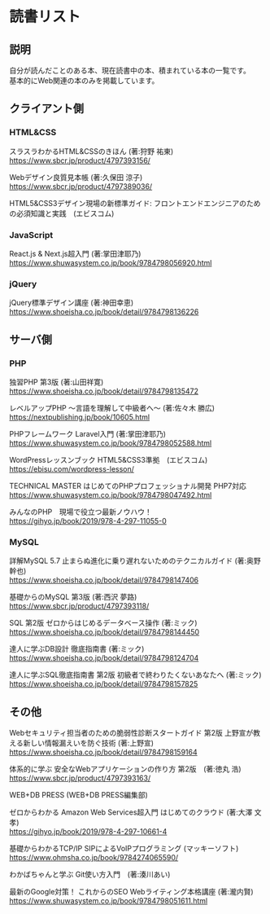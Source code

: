 # 読書リスト
## 説明
自分が読んだことのある本、現在読書中の本、積まれている本の一覧です。  
基本的にWeb関連の本のみを掲載しています。  
  
  
## クライアント側
### HTML&CSS
スラスラわかるHTML&CSSのきほん (著:狩野 祐東)  
https://www.sbcr.jp/product/4797393156/  
  
Webデザイン良質見本帳 (著:久保田 涼子)  
https://www.sbcr.jp/product/4797389036/  
  
HTML5&CSS3デザイン現場の新標準ガイド: フロントエンドエンジニアのための必須知識と実践　(エビスコム)  
  
### JavaScript
React.js & Next.js超入門 (著:掌田津耶乃)  
https://www.shuwasystem.co.jp/book/9784798056920.html  
  
### jQuery
jQuery標準デザイン講座 (著:神田幸恵)  
https://www.shoeisha.co.jp/book/detail/9784798136226  
  
  
## サーバ側 
### PHP
独習PHP 第3版 (著:山田祥寛)  
https://www.shoeisha.co.jp/book/detail/9784798135472  
  
レベルアップPHP ～言語を理解して中級者へ～ (著:佐々木 勝広)  
https://nextpublishing.jp/book/10605.html  
    
PHPフレームワーク Laravel入門 (著:掌田津耶乃)  
https://www.shuwasystem.co.jp/book/9784798052588.html  
  
WordPressレッスンブック HTML5&CSS3準拠　(エビスコム)  
https://ebisu.com/wordpress-lesson/  

TECHNICAL MASTER はじめてのPHPプロフェッショナル開発 PHP7対応  
https://www.shuwasystem.co.jp/book/9784798047492.html  
  
みんなのPHP　現場で役立つ最新ノウハウ！  
https://gihyo.jp/book/2019/978-4-297-11055-0  
  
### MySQL
詳解MySQL 5.7 止まらぬ進化に乗り遅れないためのテクニカルガイド (著:奥野 幹也)  
https://www.shoeisha.co.jp/book/detail/9784798147406  
  
基礎からのMySQL 第3版 (著:西沢 夢路)  
https://www.sbcr.jp/product/4797393118/  
  
SQL 第2版 ゼロからはじめるデータベース操作 (著:ミック)  
https://www.shoeisha.co.jp/book/detail/9784798144450  
  
達人に学ぶDB設計 徹底指南書 (著:ミック)  
https://www.shoeisha.co.jp/book/detail/9784798124704  
  
達人に学ぶSQL徹底指南書 第2版 初級者で終わりたくないあなたへ (著:ミック)  
https://www.shoeisha.co.jp/book/detail/9784798157825  
  
## その他
Webセキュリティ担当者のための脆弱性診断スタートガイド 第2版 上野宣が教える新しい情報漏えいを防ぐ技術 (著:上野宣)  
https://www.shoeisha.co.jp/book/detail/9784798159164  
  
体系的に学ぶ 安全なWebアプリケーションの作り方 第2版　(著:徳丸 浩)  
https://www.sbcr.jp/product/4797393163/  
  
WEB+DB PRESS (WEB+DB PRESS編集部)  
  
ゼロからわかる Amazon Web Services超入門 はじめてのクラウド (著:大澤 文孝)  
https://gihyo.jp/book/2019/978-4-297-10661-4  
  
基礎からわかるTCP/IP SIPによるVoIPプログラミング (マッキーソフト)  
https://www.ohmsha.co.jp/book/9784274065590/  
  
わかばちゃんと学ぶ Git使い方入門　(著:湊川あい)  
  
最新のGoogle対策！ これからのSEO Webライティング本格講座 (著:瀧内賢)  
https://www.shuwasystem.co.jp/book/9784798051611.html  
  
